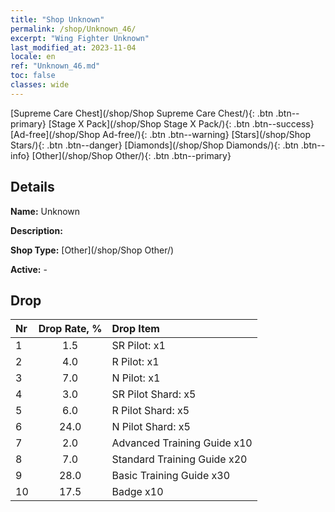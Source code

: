 ```yaml
---
title: "Shop Unknown"
permalink: /shop/Unknown_46/
excerpt: "Wing Fighter Unknown"
last_modified_at: 2023-11-04
locale: en
ref: "Unknown_46.md"
toc: false
classes: wide
---
```



  [Supreme Care Chest](/shop/Shop Supreme Care Chest/){: .btn .btn--primary}   [Stage X Pack](/shop/Shop Stage X Pack/){: .btn .btn--success}   [Ad-free](/shop/Shop Ad-free/){: .btn .btn--warning}   [Stars](/shop/Shop Stars/){: .btn .btn--danger}   [Diamonds](/shop/Shop Diamonds/){: .btn .btn--info}   [Other](/shop/Shop Other/){: .btn .btn--primary} 

## Details

 **Name:** Unknown 

 **Description:** 

 **Shop Type:** [Other](/shop/Shop Other/)

 **Active:** - 



## Drop

  |  Nr | Drop Rate, %  |    Drop Item     |
  |:----|:-------------:|:-----------------|
  | 1 | 1.5 | SR Pilot: x1 | 
  | 2 | 4.0 | R Pilot: x1 | 
  | 3 | 7.0 | N Pilot: x1 | 
  | 4 | 3.0 | SR Pilot Shard: x5 | 
  | 5 | 6.0 | R Pilot Shard: x5 | 
  | 6 | 24.0 | N Pilot Shard: x5 | 
  | 7 | 2.0 | Advanced Training Guide x10 | 
  | 8 | 7.0 | Standard Training Guide x20 | 
  | 9 | 28.0 | Basic Training Guide x30 | 
  | 10 | 17.5 | Badge x10 | 

